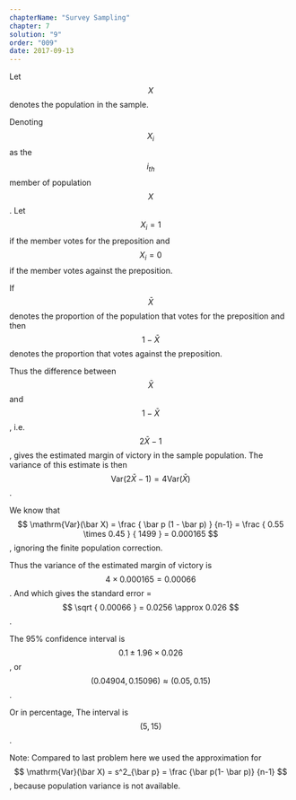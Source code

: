 ```yaml
---
chapterName: "Survey Sampling"
chapter: 7
solution: "9"
order: "009"
date: 2017-09-13
---
```


Let $$ X $$ denotes the population in the sample.
 
Denoting $$ X_i $$ as the $$ i_{th} $$ member of population $$ X $$. Let $$ X_i = 1 $$ if the member votes for the preposition and $$ X_i = 0 $$ if the member votes against the preposition.
 
If $$ \bar X $$ denotes the proportion of the population that votes for the preposition and then $$ 1 - \bar X $$ denotes the proportion that votes against the preposition.

Thus the difference between $$ \bar X $$ and $$ 1 - \bar X $$, i.e. $$ 2 \bar X - 1 $$, gives the estimated margin of victory in the sample population. The variance of this estimate is then $$ \mathrm{Var}(2 \bar X - 1) = 4 \mathrm{Var}(\bar X) $$.

We know that $$ \mathrm{Var}(\bar X) = \frac { \bar p (1 - \bar p) } {n-1} = \frac { 0.55 \times 0.45 } { 1499 } = 0.000165 $$, ignoring the finite population correction.  

Thus the variance of the estimated margin of victory is $$ 4 \times 0.000165 = 0.00066 $$. And which gives the standard error = $$ \sqrt { 0.00066 } = 0.0256 \approx 0.026 $$.
  
The 95% confidence interval is $$ 0.1 \pm 1.96 \times 0.026 $$, or $$ (0.04904,0.15096) \approx (0.05, 0.15) $$.   

Or in percentage, The interval is $$ (5, 15) $$. 

Note: Compared to last problem here we used the approximation for $$ \mathrm{Var}(\bar X) = s^2_{\bar p} = \frac {\bar p(1- \bar p)} {n-1} $$, because population variance is not available.  
